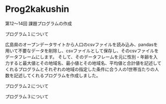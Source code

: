 # Prog2kakushin
第12〜14回 課題プログラムの作成

プログラム１について

広島県のオープンデータサイトから人口のcsvファイルを読み込み、pandasを用いて不要なデータを削除し、csvファイルとして保存し、そのcsvファイルをデータフレームにします。
そして、そのデータフレームを元に性別・年齢を入力すると最大値とその地域名、最小値とその地域名、平均値と合計値を記述してくれるプログラムとそれぞれの地域の指定した条件に合う人の1世帯当たりの人数を記述してくれるプログラムを作成しました。

プログラム２について



プログラム３について

